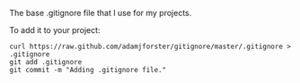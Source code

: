 The base .gitignore file that I use for my projects.

To add it to your project:

    curl https://raw.github.com/adamjforster/gitignore/master/.gitignore > .gitignore
    git add .gitignore
    git commit -m "Adding .gitignore file."
